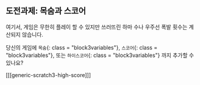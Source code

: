 ## 도전과제: 목숨과 스코어

여기서, 게임은 무한히 플레이 할 수 있지만 쓰러뜨린 하마 수나 우주선 폭발 횟수는 계산되지 않습니다.

당신의 게임에 `목숨`{: class = "block3variables"}, `스코어`{: class = "block3variables"}, 또는 `하이스코어`{: class = "block3variables"} 까지 추가할 수 있나요?

[[[generic-scratch3-high-score]]]